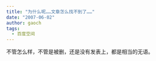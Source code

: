 ```yaml
---
title: "为什么呢……文章怎么找不到了……"
date: "2007-06-02"
author: gaoch
tags:
  - 百度空间
---
```


不管怎么样，不管是被删，还是没有发表上，都是相当的无语。
